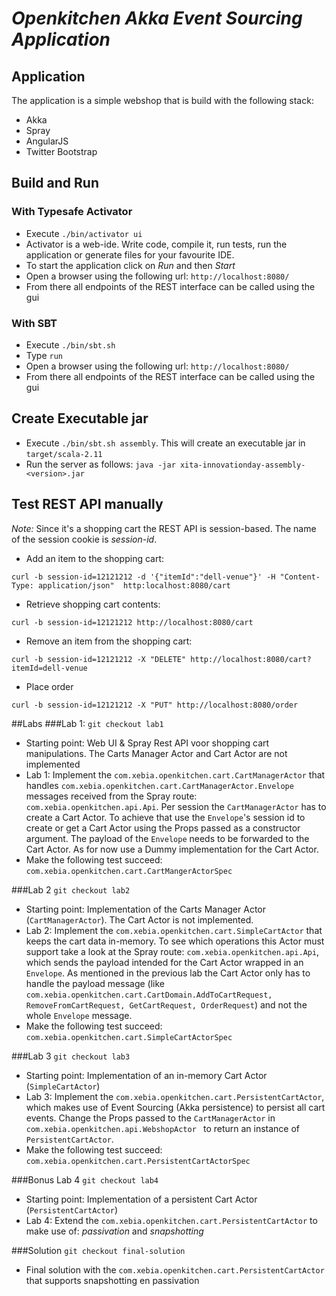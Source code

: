 # _Openkitchen Akka Event Sourcing Application_ 

## Application
The application is a simple webshop that is build with the following stack: 
- Akka
- Spray
- AngularJS
- Twitter Bootstrap

## Build and Run
### With Typesafe Activator
- Execute ```./bin/activator ui```
- Activator is a web-ide. Write code, compile it, run tests, run the application or generate files for your favourite IDE.
- To start the application click on _Run_ and then _Start_ 
- Open a browser using the following url: ```http://localhost:8080/```
- From there all endpoints of the REST interface can be called using the gui

### With SBT  
- Execute ```./bin/sbt.sh```  
- Type ```run```
- Open a browser using the following url: ```http://localhost:8080/```
- From there all endpoints of the REST interface can be called using the gui

## Create Executable jar
- Execute ```./bin/sbt.sh assembly```. This will create an executable jar in ```target/scala-2.11```
- Run the server as follows: ```java -jar xita-innovationday-assembly-<version>.jar```


## Test REST API manually 
_Note:_ Since it's a shopping cart the REST API is session-based. The name of the session cookie is *session-id*.

- Add an item to the shopping cart:
```
curl -b session-id=12121212 -d '{"itemId":"dell-venue"}' -H "Content-Type: application/json"  http:localhost:8080/cart
```

- Retrieve shopping cart contents:
```
curl -b session-id=12121212 http://localhost:8080/cart
```

- Remove an item from the shopping cart:
```
curl -b session-id=12121212 -X "DELETE" http://localhost:8080/cart?itemId=dell-venue
```

- Place order
```
curl -b session-id=12121212 -X "PUT" http://localhost:8080/order
```

##Labs
###Lab 1: ```git checkout lab1```
- Starting point: Web UI & Spray Rest API voor shopping cart manipulations. The Cart*s* Manager Actor and Cart Actor are not implemented
- Lab 1: Implement the ```com.xebia.openkitchen.cart.CartManagerActor``` that handles ```com.xebia.openkitchen.cart.CartManagerActor.Envelope``` messages received from the Spray route: ```com.xebia.openkitchen.api.Api```. Per session the ```CartManagerActor``` has to create a Cart Actor. To achieve that use the ```Envelope```'s session id to create or get a Cart Actor using the Props passed as a constructor argument. The payload of the ```Envelope``` needs to be forwarded to the Cart Actor. As for now use a Dummy implementation for the Cart Actor. 
- Make the following test succeed: ```com.xebia.openkitchen.cart.CartMangerActorSpec``` 

###Lab 2 ```git checkout lab2```
- Starting point: Implementation of the Cart*s* Manager Actor (```CartManagerActor```). The Cart Actor is not implemented.
- Lab 2: Implement the ```com.xebia.openkitchen.cart.SimpleCartActor``` that keeps the cart data in-memory. To see which operations this Actor must support take a look at the Spray route: ```com.xebia.openkitchen.api.Api```, which sends the payload intended for the Cart Actor wrapped in an ```Envelope```. As mentioned in the previous lab the Cart Actor only has to handle the payload message (like ```com.xebia.openkitchen.cart.CartDomain.AddToCartRequest, RemoveFromCartRequest, GetCartRequest, OrderRequest```) and not the whole ```Envelope``` message.
- Make the following test succeed: ```com.xebia.openkitchen.cart.SimpleCartActorSpec```  

###Lab 3 ```git checkout lab3```
- Starting point: Implementation of an in-memory Cart Actor (```SimpleCartActor```)
- Lab 3: Implement the ```com.xebia.openkitchen.cart.PersistentCartActor```, which makes use of Event Sourcing (Akka persistence) to persist all cart events. Change the Props passed to the ```CartManagerActor``` in ```com.xebia.openkitchen.api.WebshopActor ``` to return an instance of ```PersistentCartActor```.
- Make the following test succeed: ```com.xebia.openkitchen.cart.PersistentCartActorSpec```

###Bonus Lab 4 ```git checkout lab4```
- Starting point: Implementation of a persistent Cart Actor (```PersistentCartActor```)
- Lab 4: Extend the ```com.xebia.openkitchen.cart.PersistentCartActor``` to make use of: _passivation_ and _snapshotting_

###Solution ```git checkout final-solution```
- Final solution with the ```com.xebia.openkitchen.cart.PersistentCartActor``` that supports snapshotting en passivation


